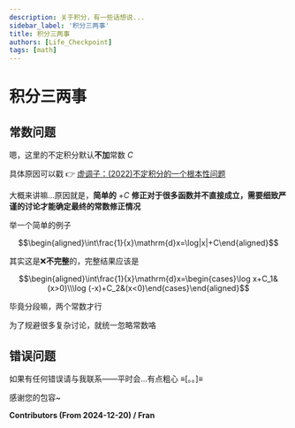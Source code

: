 ```yaml
---
description: 关于积分，有一些话想说...
sidebar_label: '积分三两事'
title: 积分三两事
authors: [Life_Checkpoint]
tags: [math]
---
```


# 积分三两事

## 常数问题

嗯，这里的不定积分默认**不加**常数 $C$

具体原因可以戳 👉 [虚调子：(2022)不定积分的一个根本性问题](https://zhuanlan.zhihu.com/p/586089550)

大概来讲嘛...原因就是，**简单的** $+C$ **修正对于很多函数并不直接成立，需要细致严谨的讨论才能确定最终的常数修正情况**

举一个简单的例子

$$\begin{aligned}\int\frac{1}{x}\mathrm{d}x=\log|x|+C\end{aligned}$$

其实这是❌**不完整**的，完整结果应该是

$$\begin{aligned}\int\frac{1}{x}\mathrm{d}x=\begin{cases}\log x+C_1&(x>0)\\\log (-x)+C_2&(x<0)\end{cases}\end{aligned}$$

毕竟分段嘛，两个常数才行

为了规避很多复杂讨论，就统一忽略常数咯

## 错误问题

如果有任何错误请与我联系——平时会...有点粗心 ≡[。。]≡

感谢您的包容~

**Contributors (From 2024-12-20) / Fran**